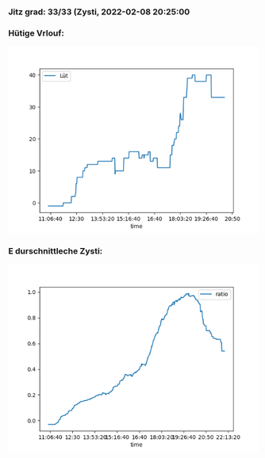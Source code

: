 ### Jitz grad: 33/33 (Zysti, 2022-02-08 20:25:00

### Hütige Vrlouf:
![Graph](Today.png)

### E durschnittleche Zysti:
![Graph](Zysti.png)
